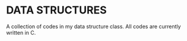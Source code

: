 # DATA STRUCTURES

A collection of codes in my data structure class. All codes are currently written in C.
